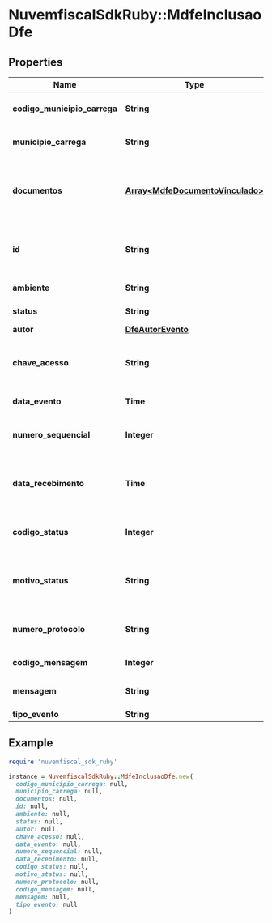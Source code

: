 # NuvemfiscalSdkRuby::MdfeInclusaoDfe

## Properties

| Name | Type | Description | Notes |
| ---- | ---- | ----------- | ----- |
| **codigo_municipio_carrega** | **String** | Código do Município de carregamento. | [optional] |
| **municipio_carrega** | **String** | Nome do Município de carregamento. | [optional] |
| **documentos** | [**Array&lt;MdfeDocumentoVinculado&gt;**](MdfeDocumentoVinculado.md) | Informações dos documentos fiscais vinculados ao manifesto. | [optional] |
| **id** | **String** | ID único gerado pela Nuvem Fiscal para este evento. | [optional] |
| **ambiente** | **String** | Identificação do ambiente. | [optional] |
| **status** | **String** | Status do Evento. | [optional] |
| **autor** | [**DfeAutorEvento**](DfeAutorEvento.md) |  | [optional] |
| **chave_acesso** | **String** | Chave de Acesso do documento vinculado ao evento. | [optional] |
| **data_evento** | **Time** | Data e hora do Evento. | [optional] |
| **numero_sequencial** | **Integer** | Sequencial do evento para o mesmo tipo de evento. | [optional] |
| **data_recebimento** | **Time** | Data e hora do recebimento do Evento pela SEFAZ. | [optional] |
| **codigo_status** | **Integer** | Código do status de registro do Evento. | [optional] |
| **motivo_status** | **String** | Descrição literal do status do registro do Evento. | [optional] |
| **numero_protocolo** | **String** | Número do Protocolo de registro do Evento. | [optional] |
| **codigo_mensagem** | **Integer** | Código da Mensagem. | [optional] |
| **mensagem** | **String** | Mensagem da SEFAZ para o emissor. | [optional] |
| **tipo_evento** | **String** |  | [optional] |

## Example

```ruby
require 'nuvemfiscal_sdk_ruby'

instance = NuvemfiscalSdkRuby::MdfeInclusaoDfe.new(
  codigo_municipio_carrega: null,
  municipio_carrega: null,
  documentos: null,
  id: null,
  ambiente: null,
  status: null,
  autor: null,
  chave_acesso: null,
  data_evento: null,
  numero_sequencial: null,
  data_recebimento: null,
  codigo_status: null,
  motivo_status: null,
  numero_protocolo: null,
  codigo_mensagem: null,
  mensagem: null,
  tipo_evento: null
)
```

